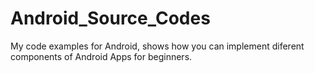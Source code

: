 Android_Source_Codes
====================

My code examples for Android, shows how you can implement diferent components of Android Apps for beginners.
